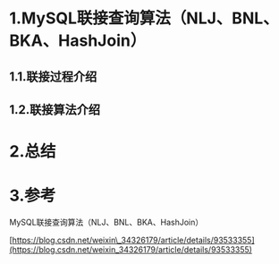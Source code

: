 # 1.MySQL联接查询算法（NLJ、BNL、BKA、HashJoin）

## 1.1.联接过程介绍

## 1.2.联接算法介绍 

# 2.总结

# 3.参考

MySQL联接查询算法（NLJ、BNL、BKA、HashJoin）

[https://blog.csdn.net/weixin\_34326179/article/details/93533355](https://blog.csdn.net/weixin_34326179/article/details/93533355)

